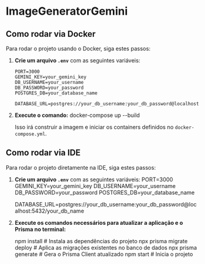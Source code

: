 # ImageGeneratorGemini

## Como rodar via Docker

Para rodar o projeto usando o Docker, siga estes passos:

1. **Crie um arquivo `.env`** com as seguintes variáveis:
    ```
    PORT=3000
    GEMINI_KEY=your_gemini_key
    DB_USERNAME=your_username
    DB_PASSWORD=your_password
    POSTGRES_DB=your_database_name

    DATABASE_URL=postgres://your_db_username:your_db_password@localhost:5432/your_db_name
    ```

2. **Execute o comando:**
    docker-compose up --build

   Isso irá construir a imagem e iniciar os containers definidos no `docker-compose.yml`.

## Como rodar via IDE

Para rodar o projeto diretamente na IDE, siga estes passos:

1. **Crie um arquivo `.env`** com as seguintes variáveis:
    PORT=3000
    GEMINI_KEY=your_gemini_key
    DB_USERNAME=your_username
    DB_PASSWORD=your_password
    POSTGRES_DB=your_database_name

    DATABASE_URL=postgres://your_db_username:your_db_password@localhost:5432/your_db_name

2. **Execute os comandos necessários para atualizar a aplicação e o Prisma no terminal:**

    npm install                # Instala as dependências do projeto
    npx prisma migrate deploy  # Aplica as migrações existentes no banco de dados
    npx prisma generate        # Gera o Prisma Client atualizado
    npm start                  # Inicia o projeto
